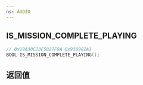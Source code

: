 ```yaml
---
ns: AUDIO
---
```

## IS_MISSION_COMPLETE_PLAYING

```c
// 0x19A30C23F5827F8A 0x939982A1
BOOL IS_MISSION_COMPLETE_PLAYING();
```


## 返回值

